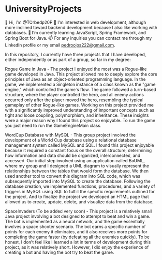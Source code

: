 # UniversityProjects
👋 Hi, I’m @TOrbedp20P
👀 I’m interested in web development, although more inclined toward backend development because I also like working with databases.
🌱 I’m currently learning JavaScript, Spring Framework, and Spring Boot for Java.
📫 For any inquiries you can contact me through my LinkedIn profile 
    or my email pedroojos222@gmail.com.

In this repository, I currently have three projects that I have developed, either independently or as part of a group, so far in my degree:

Rogue Game in Java - The project I enjoyed the most was a Rogue-like game developed in Java. This project allowed me to deeply explore the core principles of Java as an object-oriented programming language. In the game, we implemented a Singleton instance of a class known as the "game engine," which controlled the game's flow. The game followed a turn-based structure, where the player controlled the hero, and all enemy actions occurred only after the player moved the hero, resembling the typical gameplay of other Rogue-like games. Working on this project provided me with a significantly improved understanding of important concepts such as tight and loose coupling, polymorphism, and inheritance. These insights were a major reason why I found this project so enjoyable. 
To run the game you just need to run the GameEngineMain class.

WordCup Database with MySQL - This group project involved the development of a World Cup database using a relational database management system called MySQL and SQL. I found this project enjoyable because it required a constant focus on the overall structure, determining how information and data should be organized, interconnected, and accessed. Our initial step involved using an application called BoUML, where my group and I designed a UML diagram to visually represent the relationships between the tables that would form the database. We then used another tool to convert this diagram into SQL code, which was subsequently imported into MySQL to create the database. Following the database creation, we implemented functions, procedures, and a variety of triggers in MySQL using SQL to fulfill the specific requirements outlined for the project. And to finalize the project we developed an HTML page that allowed us to create, update, delete, and visualize data from the database.

SpaceInvaders (To be added very soon) - This project is a relatively small Java project involving a bot designed to attempt to beat and win a game. The bot is implemented as a neural network, and the game essentially involves a space shooter scenario. The bot earns a specific number of points for each enemy it eliminates, and it also receives more points for completing the game faster (by defeating all the enemies quickly). To be honest, I don't feel like I learned a lot in terms of development during this project, as it was relatively short. However, I did enjoy the experience of creating a bot and having the bot try to beat the game.
